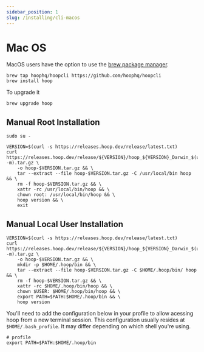 ```yaml
---
sidebar_position: 1
slug: /installing/cli-macos
---
```


# Mac OS

MacOS users have the option to use the [brew package manager](https://brew.sh/).

```shell
brew tap hoophq/hoopcli https://github.com/hoophq/hoopcli
brew install hoop
```

To upgrade it

```shell
brew upgrade hoop
```

## Manual Root Installation

```shell
sudo su -
```

```shell
VERSION=$(curl -s https://releases.hoop.dev/release/latest.txt)
curl https://releases.hoop.dev/release/${VERSION}/hoop_${VERSION}_Darwin_$(uname -m).tar.gz \
    -o hoop-$VERSION.tar.gz && \
    tar --extract --file hoop-$VERSION.tar.gz -C /usr/local/bin hoop && \
    rm -f hoop-$VERSION.tar.gz && \
    xattr -rc /usr/local/bin/hoop && \
    chown root: /usr/local/bin/hoop && \
    hoop version && \
    exit
```

## Manual Local User Installation

```shell
VERSION=$(curl -s https://releases.hoop.dev/release/latest.txt)
curl https://releases.hoop.dev/release/${VERSION}/hoop_${VERSION}_Darwin_$(uname -m).tar.gz \
    -o hoop-$VERSION.tar.gz && \
    mkdir -p $HOME/.hoop/bin && \
    tar --extract --file hoop-$VERSION.tar.gz -C $HOME/.hoop/bin/ hoop && \
    rm -f hoop-$VERSION.tar.gz && \
    xattr -rc $HOME/.hoop/bin/hoop && \
    chown $USER: $HOME/.hoop/bin/hoop && \
    export PATH=$PATH:$HOME/.hoop/bin && \
    hoop version
```

You'll need to add the configuration below in your profile to allow acessing hoop from a new terminal session. This configuration usually resides at `$HOME/.bash_profile`. It may differ depending on which shell you're using.

```shell
# profile
export PATH=$PATH:$HOME/.hoop/bin
```
